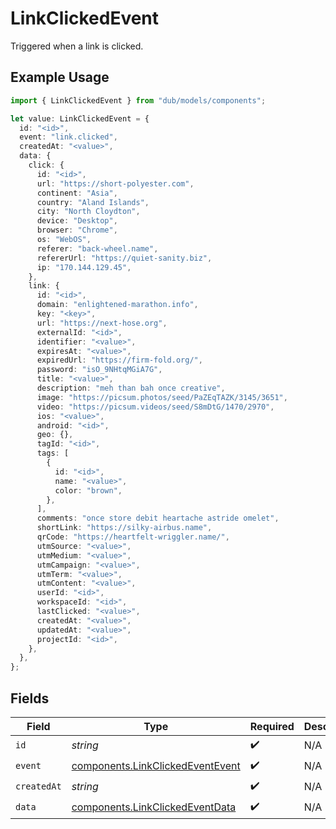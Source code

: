# LinkClickedEvent

Triggered when a link is clicked.

## Example Usage

```typescript
import { LinkClickedEvent } from "dub/models/components";

let value: LinkClickedEvent = {
  id: "<id>",
  event: "link.clicked",
  createdAt: "<value>",
  data: {
    click: {
      id: "<id>",
      url: "https://short-polyester.com",
      continent: "Asia",
      country: "Aland Islands",
      city: "North Cloydton",
      device: "Desktop",
      browser: "Chrome",
      os: "WebOS",
      referer: "back-wheel.name",
      refererUrl: "https://quiet-sanity.biz",
      ip: "170.144.129.45",
    },
    link: {
      id: "<id>",
      domain: "enlightened-marathon.info",
      key: "<key>",
      url: "https://next-hose.org",
      externalId: "<id>",
      identifier: "<value>",
      expiresAt: "<value>",
      expiredUrl: "https://firm-fold.org/",
      password: "isO_9NHtqMGiA7G",
      title: "<value>",
      description: "meh than bah once creative",
      image: "https://picsum.photos/seed/PaZEqTAZK/3145/3651",
      video: "https://picsum.videos/seed/S8mDtG/1470/2970",
      ios: "<value>",
      android: "<id>",
      geo: {},
      tagId: "<id>",
      tags: [
        {
          id: "<id>",
          name: "<value>",
          color: "brown",
        },
      ],
      comments: "once store debit heartache astride omelet",
      shortLink: "https://silky-airbus.name",
      qrCode: "https://heartfelt-wriggler.name/",
      utmSource: "<value>",
      utmMedium: "<value>",
      utmCampaign: "<value>",
      utmTerm: "<value>",
      utmContent: "<value>",
      userId: "<id>",
      workspaceId: "<id>",
      lastClicked: "<value>",
      createdAt: "<value>",
      updatedAt: "<value>",
      projectId: "<id>",
    },
  },
};
```

## Fields

| Field                                                                                | Type                                                                                 | Required                                                                             | Description                                                                          |
| ------------------------------------------------------------------------------------ | ------------------------------------------------------------------------------------ | ------------------------------------------------------------------------------------ | ------------------------------------------------------------------------------------ |
| `id`                                                                                 | *string*                                                                             | :heavy_check_mark:                                                                   | N/A                                                                                  |
| `event`                                                                              | [components.LinkClickedEventEvent](../../models/components/linkclickedeventevent.md) | :heavy_check_mark:                                                                   | N/A                                                                                  |
| `createdAt`                                                                          | *string*                                                                             | :heavy_check_mark:                                                                   | N/A                                                                                  |
| `data`                                                                               | [components.LinkClickedEventData](../../models/components/linkclickedeventdata.md)   | :heavy_check_mark:                                                                   | N/A                                                                                  |